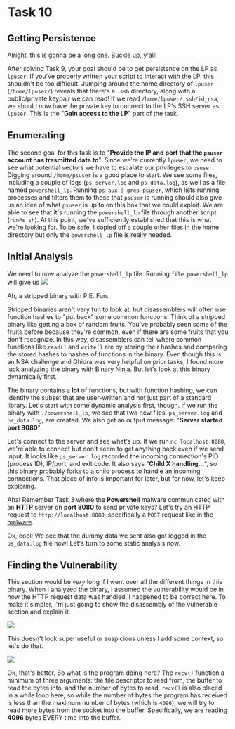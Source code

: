 # Task 10
## Getting Persistence
Alright, this is gonna be a long one. Buckle up, y'all! 

After solving Task 9, your goal should be to get persistence on the LP as `lpuser`. If you've properly written your script to interact with the LP, this shouldn't be too difficult. Jumping around the home directory of `lpuser` (`/home/lpuser/`) reveals that there's a `.ssh` directory, along with a public/private keypair we can read! If we read `/home/lpuser/.ssh/id_rsa`, we should now have the private key to connect to the LP's SSH server as `lpuser`. This is the "**Gain access to the LP**" part of the task.
## Enumerating
The second goal for this task is to "**Provide the IP and port that the `psuser` account has trasmitted data to**". Since we're currently `lpuser`, we need to see what potential vectors we have to escalate our privileges to `psuser`. Digging around `/home/psuser` is a good place to start. We see some files, including a couple of logs (`ps_server.log` and `ps_data.log`), as well as a file named `powershell_lp`. Running `ps aux | grep psuser`, which lists running processes and filters them to those that `psuser` is running should also give us an idea of what `psuser` is up to on this box that we could exploit. We are able to see that it's running the `powershell_lp` file through another script (`runPs.sh`). At this point, we've sufficiently established that this is what we're looking for. To be safe, I copied off a couple other files in the home directory but only the `powershell_lp` file is really needed.
## Initial Analysis
We need to now analyze the `powershell_lp` file. Running `file powershell_lp` will give us ![](https://i.imgur.com/R9vpHIM.png)

Ah, a stripped binary with PIE. Fun.

Stripped binaries aren't very fun to look at, but disassemblers will often use function hashes to "put back" some common functions. Think of a stripped binary like getting a box of random fruits. You've probably seen some of the fruits before because they're common, even if there are some fruits that you don't recognize. In this way, disassemblers can tell where common functions like `read()` and `write()` are by storing their hashes and comparing the stored hashes to hashes of functions in the binary. Even though this is an NSA challenge and Ghidra was very helpful on prior tasks, I found more luck analyzing the binary with Binary Ninja. But let's look at this binary dynamically first.

The binary contains a **lot** of functions, but with function hashing, we can identify the subset that are user-written and not just part of a standard library. Let's start with some dynamic analysis first, though. If we run the binary with `./powershell_lp`, we see that two new files, `ps_server.log` and `ps_data.log`, are created. We also get an output message: "**Server started port 8080**". 

Let's connect to the server and see what's up. If we run `nc localhost 8080`, we're able to connect but don't seem to get anything back even if we send input. It looks like `ps_server.log` recorded the incoming connection's PID (process ID), IP/port, and exit code. It also says "**Child X handling...**", so this binary probably forks to a child process to handle an incoming connections. That piece of info is important for later, but for now, let's keep exploring.

Aha! Remember Task 3 where the **Powershell** malware communicated with an **HTTP** server on **port 8080** to send private keys? Let's try an HTTP request to `http://localhost:8080`, specifically a `POST` request like in the [malware](https://github.com/dhruvashok/codebreaker21/blob/main/task4/malicious.ps1#L311).

Ok, cool! We see that the dummy data we sent also got logged in the `ps_data.log` file now! Let's turn to some static analysis now.

## Finding the Vulnerability
This section would be *very* long if I went over all the different things in this binary. When I analyzed the binary, I assumed the vulnerability would be in how the HTTP request data was handled. I happened to be correct here. To make it simpler, I'm just going to show the disassembly of the vulnerable section and explain it.

![](https://i.imgur.com/hmjjQSy.png)

This doesn't look super useful or suspicious unless I add some context, so let's do that.

![](https://i.imgur.com/GA20GGN.png)

Ok, that's better. So what is the program doing here? The `recv()` function a minimum of three arguments: the file descriptor to read from, the buffer to read the bytes into, and the number of bytes to read. `recv()` is also placed in a while loop here, so while the number of bytes the program has received is less than the maximum number of bytes (which is `4096`), we will try to read more bytes from the socket into the buffer. Specifically, we are reading **4096** bytes EVERY time into the buffer.